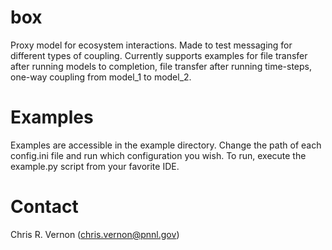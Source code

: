 # box
Proxy model for ecosystem interactions.  Made to test messaging for different
types of coupling.  Currently supports examples for file transfer after running
models to completion, file transfer after running time-steps, one-way coupling
from model_1 to model_2.  

# Examples
Examples are accessible in the example directory.  Change the path of each
config.ini file and run which configuration you wish.  To run, execute the
example.py script from your favorite IDE.

# Contact
Chris R. Vernon (chris.vernon@pnnl.gov)
